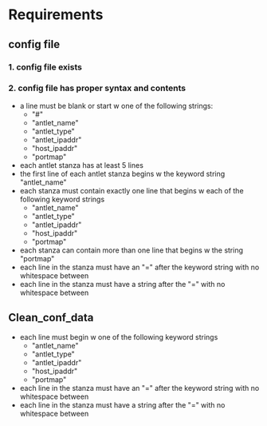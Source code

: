 # Requirements

## config file
### 1. config file exists

### 2. config file has proper syntax and contents
- a line must be blank or start w one of the following strings:
    - "#"
    - "antlet_name"
    - "antlet_type"
    - "antlet_ipaddr"
    - "host_ipaddr"
    - "portmap"
- each antlet stanza has at least 5 lines
- the first line of each antlet stanza begins w the keyword string "antlet_name"
- each stanza must contain exactly one line that begins w each of the following keyword strings
    - "antlet_name"
    - "antlet_type"
    - "antlet_ipaddr"
    - "host_ipaddr"
    - "portmap"
- each stanza can contain more than one line that begins w the string "portmap"
- each line in the stanza must have an "=" after the keyword string with no whitespace between
- each line in the stanza must have a string after the "=" with no whitespace between

## Clean_conf_data

- each line must begin w one of the following keyword strings
    - "antlet_name"
    - "antlet_type"
    - "antlet_ipaddr"
    - "host_ipaddr"
    - "portmap"
- each line in the stanza must have an "=" after the keyword string with no whitespace between
- each line in the stanza must have a string after the "=" with no whitespace between

